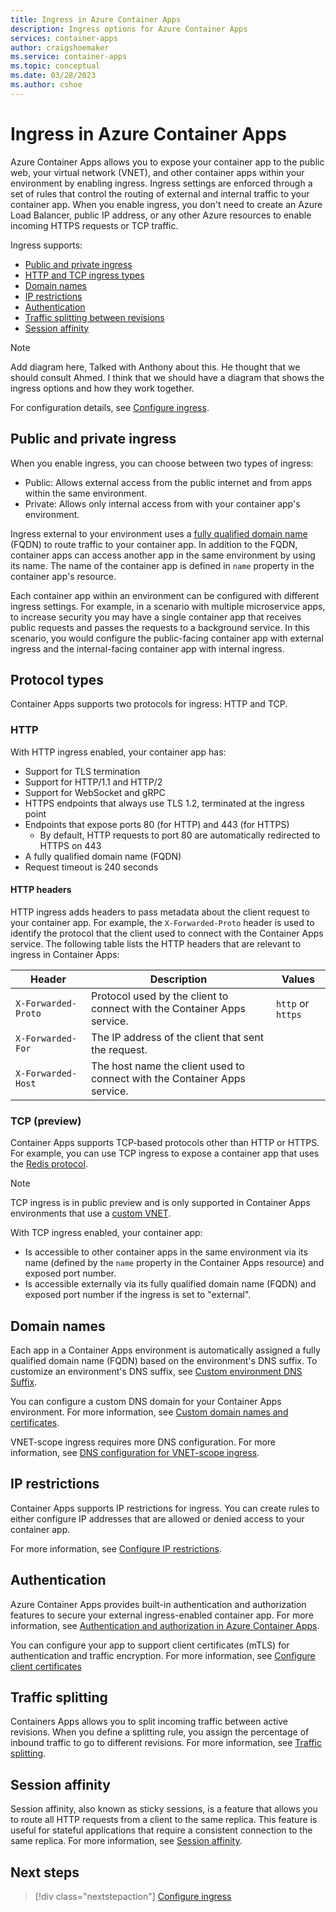 ```yaml
---
title: Ingress in Azure Container Apps
description: Ingress options for Azure Container Apps
services: container-apps
author: craigshoemaker
ms.service: container-apps
ms.topic: conceptual
ms.date: 03/28/2023
ms.author: cshoe
---
```


# Ingress in Azure Container Apps

Azure Container Apps allows you to expose your container app to the public web, your virtual network (VNET), and other container apps within your environment by enabling ingress. Ingress settings are enforced through a set of rules that control the routing of external and internal traffic to your container app.  When you enable ingress, you don't need to create an Azure Load Balancer, public IP address, or any other Azure resources to enable incoming HTTPS requests or TCP traffic.

Ingress supports:

- [Public and private ingress](#public-and-private-ingress)
- [HTTP and TCP ingress types](#protocol-types)
- [Domain names](#domain-names)
- [IP restrictions](#ip-restrictions)
- [Authentication](#authentication)
- [Traffic splitting between revisions](#traffic-splitting)
- [Session affinity](#sticky-sessions)

> [!NOTE]
> Add diagram here,  Talked with Anthony about this.  He thought that we should consult Ahmed.  I think that we should have a diagram that shows the ingress options and how they work together.

For configuration details, see [Configure ingress](ingress.md).

## Public and private ingress

When you enable ingress, you can choose between two types of ingress:

- Public: Allows external access from the public internet and from apps within the same environment.
- Private: Allows only internal access from with your container app's environment.

Ingress external to your environment uses a [fully qualified domain name](#domain-names) (FQDN) to route traffic to your container app.  In addition to the FQDN, container apps can access another app in the same environment by using its name.  The name of the container app is defined in `name` property in the container app's resource.  

Each container app within an environment can be configured with different ingress settings. For example, in a scenario with multiple microservice apps, to increase security you may have a single container app that receives public requests and passes the requests to a background service.  In this scenario, you would configure the public-facing container app with external ingress and the internal-facing container app with internal ingress.

## Protocol types

Container Apps supports two protocols for ingress: HTTP and TCP.

### HTTP

With HTTP ingress enabled, your container app has:

- Support for TLS termination
- Support for HTTP/1.1 and HTTP/2
- Support for  WebSocket and gRPC
- HTTPS endpoints that always use TLS 1.2, terminated at the ingress point
- Endpoints that expose ports 80 (for HTTP) and 443 (for HTTPS)
  - By default, HTTP requests to port 80 are automatically redirected to HTTPS on 443
- A fully qualified domain name (FQDN)
- Request timeout is 240 seconds

#### HTTP headers

HTTP ingress adds headers to pass metadata about the client request to your container app. For example, the `X-Forwarded-Proto` header is used to identify the protocol that the client used to connect with the Container Apps service. The following table lists the HTTP headers that are relevant to ingress in Container Apps:

| Header | Description | Values |
|---|---|---|
| `X-Forwarded-Proto` | Protocol used by the client to connect with the Container Apps service. | `http` or `https` |
| `X-Forwarded-For` | The IP address of the client that sent the request. |  |
| `X-Forwarded-Host` | The host name the client used to connect with the Container Apps service. |  |

### <a name="tcp"></a>TCP (preview) 

Container Apps supports TCP-based protocols other than HTTP or HTTPS. For example, you can use TCP ingress to expose a container app that uses the [Redis protocol](https://redis.io/topics/protocol).

> [!NOTE]
> TCP ingress is in public preview and is only supported in Container Apps environments that use a [custom VNET](vnet-custom.md).

With TCP ingress enabled, your container app:

- Is accessible to other container apps in the same environment via its name (defined by the `name` property in the Container Apps resource) and exposed port number.
- Is accessible externally via its fully qualified domain name (FQDN) and exposed port number if the ingress is set to "external".

## Domain names

Each app in a Container Apps environment is automatically assigned a fully qualified domain name (FQDN) based on the environment's DNS suffix. To customize an environment's DNS suffix, see [Custom environment DNS Suffix](environment-custom-dns-suffix.md).

You can configure a custom DNS domain for your Container Apps environment.  For more information, see [Custom domain names and certificates](./custom-domains-certificates.md).

VNET-scope ingress requires more DNS configuration. For more information, see [DNS configuration for VNET-scope ingress](./networking.md#dns).

## IP restrictions

Container Apps supports IP restrictions for ingress. You can create rules to either configure IP addresses that are allowed or denied access to your container app.

For more information, see [Configure IP restrictions](ip-restrictions.md).

## Authentication

Azure Container Apps provides built-in authentication and authorization features to secure your external ingress-enabled container app.  For more information, see [Authentication and authorization in Azure Container Apps](authentication.md).

You can configure your app to support client certificates (mTLS) for authentication and traffic encryption. For more information, see [Configure client certificates](client-certificate-authorization.md)


## Traffic splitting

Containers Apps allows you to split incoming traffic between active revisions.  When you define a splitting rule, you assign the percentage of inbound traffic to go to different revisions.  For more information, see [Traffic splitting](traffic-splitting.md).

## Session affinity

Session affinity, also known as sticky sessions, is a feature that allows you to route all HTTP requests from a client to the same replica. This feature is useful for stateful applications that require a consistent connection to the same replica.  For more information, see [Session affinity](session-affinity.md).

## Next steps

> [!div class="nextstepaction"]
> [Configure ingress](ingress.md)
